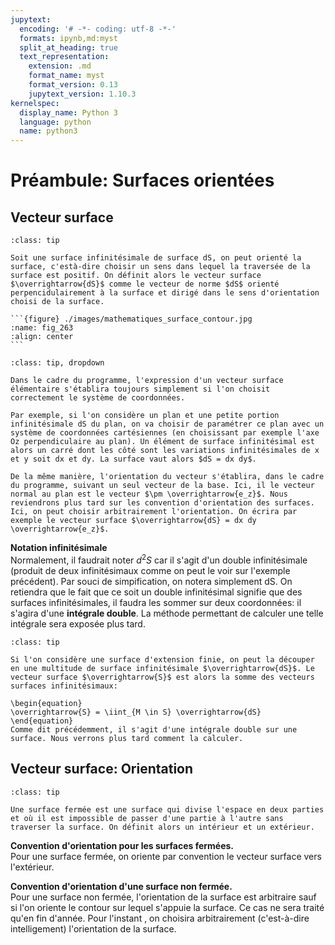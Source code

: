 ```yaml
---
jupytext:
  encoding: '# -*- coding: utf-8 -*-'
  formats: ipynb,md:myst
  split_at_heading: true
  text_representation:
    extension: .md
    format_name: myst
    format_version: 0.13
    jupytext_version: 1.10.3
kernelspec:
  display_name: Python 3
  language: python
  name: python3
---
```

# Préambule: Surfaces orientées

## Vecteur surface

````{admonition} Définition : Vecteur surface élémentaire
:class: tip

Soit une surface infinitésimale de surface dS, on peut orienté la surface, c'està-dire choisir un sens dans lequel la traversée de la surface est positif. On définit alors le vecteur surface $\overrightarrow{dS}$ comme le vecteur de norme $dS$ orienté perpencidulairement à la surface et dirigé dans le sens d'orientation choisi de la surface.

```{figure} ./images/mathematiques_surface_contour.jpg
:name: fig_263
:align: center
```
````

````{admonition} Exemple : Expression d'un vecteur surface.
:class: tip, dropdown

Dans le cadre du programme, l'expression d'un vecteur surface élémentaire s'établira toujours simplement si l'on choisit correctement le système de coordonnées.

Par exemple, si l'on considère un plan et une petite portion infinitésimale dS du plan, on va choisir de paramétrer ce plan avec un système de coordonnées cartésiennes (en choisissant par exemple l'axe Oz perpendiculaire au plan). Un élément de surface infinitésimal est alors un carré dont les côté sont les variations infinitésimales de x et y soit dx et dy. La surface vaut alors $dS = dx dy$.

De la même manière, l'orientation du vecteur s'établira, dans le cadre du programme, suivant un seul vecteur de la base. Ici, il le vecteur normal au plan est le vecteur $\pm \overrightarrow{e_z}$. Nous reviendrons plus tard sur les convention d'orientation des surfaces. Ici, on peut choisir arbitrairement l'orientation. On écrira par exemple le vecteur surface $\overrightarrow{dS} = dx dy \overrightarrow{e_z}$.
````

__Notation infinitésimale__  
Normalement, il faudrait noter $d^2S$ car il s'agit d'un double infinitésimale (produit de deux infinitésimaux comme on peut le voir sur l'exemple précédent). Par souci de simpification, on notera simplement dS. On retiendra que le fait que ce soit un double infinitésimal signifie que des surfaces infinitésimales, il faudra les sommer sur deux coordonnées: il s'agira d'une __intégrale double__. La méthode permettant de calculer une telle intégrale sera exposée plus tard.


````{admonition} Définition : Vecteur surface
:class: tip

Si l'on considère une surface d'extension finie, on peut la découper en une multitude de surface infinitésimale $\overrightarrow{dS}$. Le vecteur surface $\overrightarrow{S}$ est alors la somme des vecteurs surfaces infinitésimaux:

\begin{equation}
\overrightarrow{S} = \iint_{M \in S} \overrightarrow{dS}
\end{equation}
Comme dit précédemment, il s'agit d'une intégrale double sur une surface. Nous verrons plus tard comment la calculer.

````

## Vecteur surface: Orientation

````{admonition} Définition : Surface fermée et non fermée.
:class: tip

Une surface fermée est une surface qui divise l'espace en deux parties et où il est impossible de passer d'une partie à l'autre sans traverser la surface. On définit alors un intérieur et un extérieur.

````

__Convention d'orientation pour les surfaces fermées.__  
Pour une surface fermée, on oriente par convention le vecteur surface vers l'extérieur.


__Convention d'orientation d'une surface non fermée.__  
Pour une surface non fermée, l'orientation de la surface est arbitraire sauf si l'on oriente le contour sur lequel s'appuie la surface. Ce cas ne sera traité qu'en fin d'année. Pour l'instant , on choisira arbitrairement (c'est-à-dire intelligement) l'orientation de la surface.


